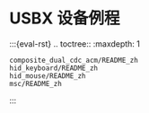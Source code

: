 # USBX 设备例程

:::{eval-rst}
.. toctree::
    :maxdepth: 1

    composite_dual_cdc_acm/README_zh
    hid_keyboard/README_zh
    hid_mouse/README_zh
    msc/README_zh
:::
